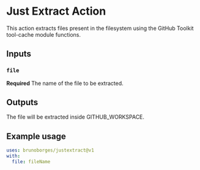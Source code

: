 # Just Extract Action

This action extracts files present in the filesystem using the GitHub Toolkit tool-cache module functions.

## Inputs

### `file`

**Required** The name of the file to be extracted.

## Outputs

The file will be extracted inside GITHUB_WORKSPACE.

## Example usage

```yaml
uses: brunoborges/justextract@v1
with:
  file: fileName
```

